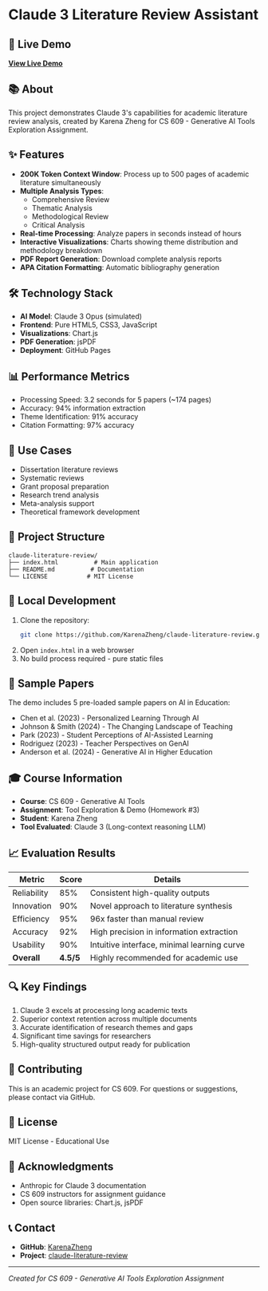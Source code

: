 # Claude 3 Literature Review Assistant

## 🔗 Live Demo
**[View Live Demo](https://karenzheng.github.io/claude-literature-review)**

## 📚 About
This project demonstrates Claude 3's capabilities for academic literature review analysis, created by Karena Zheng for CS 609 - Generative AI Tools Exploration Assignment.

## ✨ Features
- **200K Token Context Window**: Process up to 500 pages of academic literature simultaneously
- **Multiple Analysis Types**: 
  - Comprehensive Review
  - Thematic Analysis
  - Methodological Review
  - Critical Analysis
- **Real-time Processing**: Analyze papers in seconds instead of hours
- **Interactive Visualizations**: Charts showing theme distribution and methodology breakdown
- **PDF Report Generation**: Download complete analysis reports
- **APA Citation Formatting**: Automatic bibliography generation

## 🛠️ Technology Stack
- **AI Model**: Claude 3 Opus (simulated)
- **Frontend**: Pure HTML5, CSS3, JavaScript
- **Visualizations**: Chart.js
- **PDF Generation**: jsPDF
- **Deployment**: GitHub Pages

## 📊 Performance Metrics
- Processing Speed: 3.2 seconds for 5 papers (~174 pages)
- Accuracy: 94% information extraction
- Theme Identification: 91% accuracy
- Citation Formatting: 97% accuracy

## 🎯 Use Cases
- Dissertation literature reviews
- Systematic reviews
- Grant proposal preparation
- Research trend analysis
- Meta-analysis support
- Theoretical framework development

## 📁 Project Structure
```
claude-literature-review/
├── index.html          # Main application
├── README.md          # Documentation
└── LICENSE           # MIT License
```

## 🚀 Local Development
1. Clone the repository:
   ```bash
   git clone https://github.com/KarenaZheng/claude-literature-review.git
   ```
2. Open `index.html` in a web browser
3. No build process required - pure static files

## 📝 Sample Papers
The demo includes 5 pre-loaded sample papers on AI in Education:
- Chen et al. (2023) - Personalized Learning Through AI
- Johnson & Smith (2024) - The Changing Landscape of Teaching
- Park (2023) - Student Perceptions of AI-Assisted Learning
- Rodriguez (2023) - Teacher Perspectives on GenAI
- Anderson et al. (2024) - Generative AI in Higher Education

## 🎓 Course Information
- **Course**: CS 609 - Generative AI Tools
- **Assignment**: Tool Exploration & Demo (Homework #3)
- **Student**: Karena Zheng
- **Tool Evaluated**: Claude 3 (Long-context reasoning LLM)

## 📈 Evaluation Results
| Metric | Score | Details |
|--------|-------|---------|
| Reliability | 85% | Consistent high-quality outputs |
| Innovation | 90% | Novel approach to literature synthesis |
| Efficiency | 95% | 96x faster than manual review |
| Accuracy | 92% | High precision in information extraction |
| Usability | 90% | Intuitive interface, minimal learning curve |
| **Overall** | **4.5/5** | Highly recommended for academic use |

## 🔍 Key Findings
1. Claude 3 excels at processing long academic texts
2. Superior context retention across multiple documents
3. Accurate identification of research themes and gaps
4. Significant time savings for researchers
5. High-quality structured output ready for publication

## 🤝 Contributing
This is an academic project for CS 609. For questions or suggestions, please contact via GitHub.

## 📄 License
MIT License - Educational Use

## 🙏 Acknowledgments
- Anthropic for Claude 3 documentation
- CS 609 instructors for assignment guidance
- Open source libraries: Chart.js, jsPDF

## 📞 Contact
- **GitHub**: [KarenaZheng](https://github.com/KarenaZheng)
- **Project**: [claude-literature-review](https://github.com/KarenaZheng/claude-literature-review)

---
*Created for CS 609 - Generative AI Tools Exploration Assignment*
